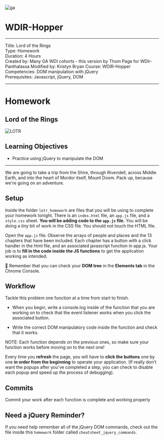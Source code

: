 ![ga](http://mobbook.generalassemb.ly/ga_cog.png)

# WDIR-Hopper

---
Title: Lord of the Rings <br>
Type: Homework<br>
Duration: 4 Hours <br>
Created by: Many GA WDI cohorts - this version by Thom Page for WDIr-Panthalassa
Modified by: Kristyn Bryan
Course: WDIR-Hopper<br>
Competencies: DOM manipulation with jQuery<br>
Prerequisites: Javascript, jQuery, DOM

---

# Homework

## Lord of the Rings

![LOTR](http://wallpapercave.com/wp/KzQhmyc.jpg)

## Learning Objectives

- Practice using jQuery to manipulate the DOM

---
We are going to take a trip from the Shire, through Rivendell, across Middle
Earth, and into the heart of Mordor itself, Mount Doom. Pack up, because we're
going on an adventure.

## Setup

Inside the folder `lotr_homework` are files that you will be using to complete your homework tonight. There is an `index.html` file, an `app.js` file, and a `style.css` sheet. **You will be adding code to the `app.js` file.** You will be doing a _tiny_ bit of work in the CSS file. You should not touch the HTML file.

Open the `app.js` file. Observe the arrays of people and places and the 13 chapters that have been included. Each chapter has a button with a click handler in the html file, and an associated javascript function in app.js. Your job is to **fill in the code inside the JS functions** to get the application working as intended.

:elephant: Remember that you can check your **DOM tree** in the **Elements tab** in the Chrome Console.

## Workflow

Tackle this problem one function at a time from start to finish.

* When you begin, write a console.log inside of the function that you are working on to check that the event listener works when you click the associated button.

* Write the correct DOM manipulatory code inside the function and check that it
  works.

NOTE: Each function depends on the previous ones, so make sure your function works
before moving on to the next one!

Every time you **refresh** the page, you will have to **click the buttons** one by one
**in order from the beginning** to operate your application. (If really don't want
the popups after you've completed a step, you can check to disable each popup and speed up the process of debugging).

## Commits

Commit your work after each function is complete and working properly

## Need a jQuery Reminder?

If you need help remember all of the jQuery DOM commands, check out the file inside this `homework` folder called `cheatsheet_jquery_commands`.
